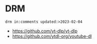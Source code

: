 # DRM

~~~
drm in:comments updated:>2023-02-04
~~~

- https://github.com/yt-dlp/yt-dlp
- https://github.com/ytdl-org/youtube-dl
